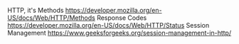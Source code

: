 HTTP, it's Methods  https://developer.mozilla.org/en-US/docs/Web/HTTP/Methods
Response Codes https://developer.mozilla.org/en-US/docs/Web/HTTP/Status
Session Management https://www.geeksforgeeks.org/session-management-in-http/
